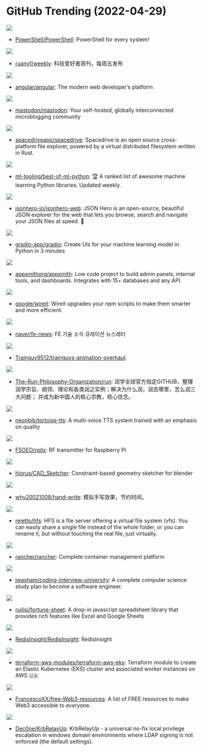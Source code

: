 # GitHub Trending (2022-04-29)

![](https://img.shields.io/badge/C%23-New%20153-green?style=flat-square&logo=appveyor)
- [PowerShell/PowerShell](https://github.com/PowerShell/PowerShell): PowerShell for every system!

![](https://img.shields.io/badge/none-New%20157-green?style=flat-square&logo=appveyor)
- [ruanyf/weekly](https://github.com/ruanyf/weekly): 科技爱好者周刊，每周五发布

![](https://img.shields.io/badge/TypeScript-New%2032-green?style=flat-square&logo=appveyor)
- [angular/angular](https://github.com/angular/angular): The modern web developer’s platform

![](https://img.shields.io/badge/Ruby-New%20223-green?style=flat-square&logo=appveyor)
- [mastodon/mastodon](https://github.com/mastodon/mastodon): Your self-hosted, globally interconnected microblogging community

![](https://img.shields.io/badge/TypeScript-New%201-green?style=flat-square&logo=appveyor)
- [spacedriveapp/spacedrive](https://github.com/spacedriveapp/spacedrive): Spacedrive is an open source cross-platform file explorer, powered by a virtual distributed filesystem written in Rust.

![](https://img.shields.io/badge/Python-New%20999-green?style=flat-square&logo=appveyor)
- [ml-tooling/best-of-ml-python](https://github.com/ml-tooling/best-of-ml-python): 🏆 A ranked list of awesome machine learning Python libraries. Updated weekly.

![](https://img.shields.io/badge/TypeScript-New%20154-green?style=flat-square&logo=appveyor)
- [jsonhero-io/jsonhero-web](https://github.com/jsonhero-io/jsonhero-web): JSON Hero is an open-source, beautiful JSON explorer for the web that lets you browse, search and navigate your JSON files at speed. 🚀

![](https://img.shields.io/badge/Python-New%20100-green?style=flat-square&logo=appveyor)
- [gradio-app/gradio](https://github.com/gradio-app/gradio): Create UIs for your machine learning model in Python in 3 minutes

![](https://img.shields.io/badge/TypeScript-New%2092-green?style=flat-square&logo=appveyor)
- [appsmithorg/appsmith](https://github.com/appsmithorg/appsmith): Low code project to build admin panels, internal tools, and dashboards. Integrates with 15+ databases and any API.

![](https://img.shields.io/badge/TypeScript-New%20313-green?style=flat-square&logo=appveyor)
- [google/wireit](https://github.com/google/wireit): Wireit upgrades your npm scripts to make them smarter and more efficient.

![](https://img.shields.io/badge/none-New%2033-green?style=flat-square&logo=appveyor)
- [naver/fe-news](https://github.com/naver/fe-news): FE 기술 소식 큐레이션 뉴스레터

![](https://img.shields.io/badge/Java-New%207-green?style=flat-square&logo=appveyor)
- [Trainguy9512/trainguys-animation-overhaul](https://github.com/Trainguy9512/trainguys-animation-overhaul): 

![](https://img.shields.io/badge/none-New%20608-green?style=flat-square&logo=appveyor)
- [The-Run-Philosophy-Organization/run](https://github.com/The-Run-Philosophy-Organization/run): 润学全球官方指定GITHUB，整理润学宗旨、纲领、理论和各类润之实例；解决为什么润，润去哪里，怎么润三大问题； 并成为新中国人的核心宗教，核心信念。

![](https://img.shields.io/badge/Python-New%2080-green?style=flat-square&logo=appveyor)
- [neonbjb/tortoise-tts](https://github.com/neonbjb/tortoise-tts): A multi-voice TTS system trained with an emphasis on quality

![](https://img.shields.io/badge/C-New%2016-green?style=flat-square&logo=appveyor)
- [F5OEO/rpitx](https://github.com/F5OEO/rpitx): RF transmitter for Raspberry Pi

![](https://img.shields.io/badge/Python-New%2098-green?style=flat-square&logo=appveyor)
- [hlorus/CAD_Sketcher](https://github.com/hlorus/CAD_Sketcher): Constraint-based geometry sketcher for blender

![](https://img.shields.io/badge/Python-New%2056-green?style=flat-square&logo=appveyor)
- [why20021008/hand-write](https://github.com/why20021008/hand-write): 模拟手写效果，节约时间。

![](https://img.shields.io/badge/TypeScript-New%2066-green?style=flat-square&logo=appveyor)
- [rejetto/hfs](https://github.com/rejetto/hfs): HFS is a file server offering a virtual file system (vfs). You can easily share a single file instead of the whole folder, or you can rename it, but without touching the real file, just virtually.

![](https://img.shields.io/badge/Go-New%2028-green?style=flat-square&logo=appveyor)
- [rancher/rancher](https://github.com/rancher/rancher): Complete container management platform

![](https://img.shields.io/badge/none-New%20118-green?style=flat-square&logo=appveyor)
- [jwasham/coding-interview-university](https://github.com/jwasham/coding-interview-university): A complete computer science study plan to become a software engineer.

![](https://img.shields.io/badge/TypeScript-New%2090-green?style=flat-square&logo=appveyor)
- [ruilisi/fortune-sheet](https://github.com/ruilisi/fortune-sheet): A drop-in javascript spreadsheet library that provides rich features like Excel and Google Sheets

![](https://img.shields.io/badge/TypeScript-New%2036-green?style=flat-square&logo=appveyor)
- [RedisInsight/RedisInsight](https://github.com/RedisInsight/RedisInsight): RedisInsight

![](https://img.shields.io/badge/HCL-New%205-green?style=flat-square&logo=appveyor)
- [terraform-aws-modules/terraform-aws-eks](https://github.com/terraform-aws-modules/terraform-aws-eks): Terraform module to create an Elastic Kubernetes (EKS) cluster and associated worker instances on AWS 🇺🇦

![](https://img.shields.io/badge/HTML-New%2041-green?style=flat-square&logo=appveyor)
- [FrancescoXX/free-Web3-resources](https://github.com/FrancescoXX/free-Web3-resources): A list of FREE resources to make Web3 accessible to everyone.

![](https://img.shields.io/badge/C%23-New%20127-green?style=flat-square&logo=appveyor)
- [Dec0ne/KrbRelayUp](https://github.com/Dec0ne/KrbRelayUp): KrbRelayUp - a universal no-fix local privilege escalation in windows domain environments where LDAP signing is not enforced (the default settings).

